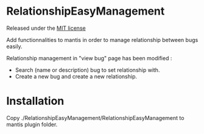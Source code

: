 # RelationshipEasyManagement

Released under the [MIT license](http://opensource.org/licenses/MIT)

Add functionnalities to mantis in order to manage relationship between bugs easily.

Relationship management in "view bug" page has been modified :
- Search (name or description) bug to set relationship with.
- Create a new bug and create a new relationship.

# Installation
Copy ./RelationshipEasyManagement/RelationshipEasyManagement to mantis plugin folder.
